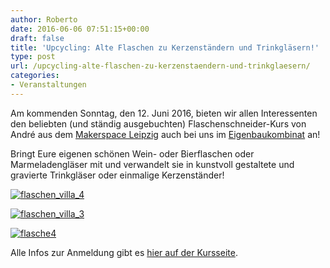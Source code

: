 ```yaml
---
author: Roberto
date: 2016-06-06 07:51:15+00:00
draft: false
title: 'Upcycling: Alte Flaschen zu Kerzenständern und Trinkgläsern!'
type: post
url: /upcycling-alte-flaschen-zu-kerzenstaendern-und-trinkglaesern/
categories:
- Veranstaltungen
---
```


Am kommenden Sonntag, den 12. Juni 2016, bieten wir allen Interessenten den beliebten (und ständig ausgebuchten) Flaschenschneider-Kurs von André aus dem [Makerspace Leipzig](https://makerspace-leipzig.de) auch bei uns im [Eigenbaukombinat](/anfahrt/) an!

<!-- more -->

Bringt Eure eigenen schönen Wein- oder Bierflaschen oder Marmeladengläser mit und verwandelt sie in kunstvoll gestaltete und gravierte Trinkgläser oder einmalige Kerzenständer!

[![flaschen_villa_4](/wp-content/uploads/2016/05/flaschen_villa_4-300x199.jpg)
](/wp-content/uploads/2016/05/flaschen_villa_4.jpg)

[![flaschen_villa_3](/wp-content/uploads/2016/05/flaschen_villa_3-300x199.jpg)
](/wp-content/uploads/2016/05/flaschen_villa_3.jpg)

[![flasche4](/wp-content/uploads/2016/05/flasche4-300x199.jpg)
](/wp-content/uploads/2016/05/flasche4.jpg)

Alle Infos zur Anmeldung gibt es [hier auf der Kursseite](/workshop-flaschen-schneiden/).




